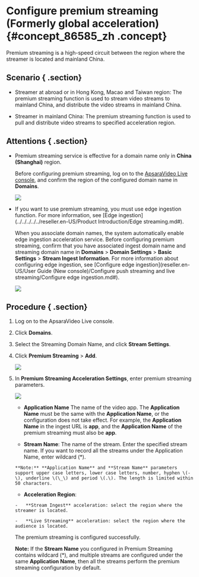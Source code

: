 # Configure premium streaming \(Formerly global acceleration\) {#concept_86585_zh .concept}

Premium streaming is a high-speed circuit between the region where the streamer is located and mainland China.

## Scenario { .section}

-   Streamer at abroad or in Hong Kong, Macao and Taiwan region: The premium streaming function is used to stream video streams to mainland China, and distribute the video streams in mainland China.

-   Streamer in mainland China: The premium streaming function is used to pull and distribute video streams to specified acceleration region.


## Attentions { .section}

-   Premium streaming service is effective for a domain name only in **China \(Shanghai\)** region.

    Before configuring premium streaming, log on to the [ApsaraVideo Live console](https://partners-intl.aliyun.com/login-required#/live), and confirm the region of the configured domain name in **Domains**.

    ![](http://static-aliyun-doc.oss-cn-hangzhou.aliyuncs.com/assets/img/20697/154771585537027_en-US.png)

-   If you want to use premium streaming, you must use edge ingestion function. For more information, see [Edge ingestion](../../../../../reseller.en-US/Product Introduction/Edge streaming.md#).

    When you associate domain names, the system automatically enable edge ingestion acceleration service. Before configuring premium streaming, confirm that you have associated ingest domain name and streaming domain name in **Domains** \> **Domain Settings** \> **Basic Settings** \> **Stream Ingest Information**. For more information about configuring edge ingestion, see [Configure edge ingestion](reseller.en-US/User Guide (New console)/Configure push streaming and live streaming/Configure edge ingestion.md#).

    ![](http://static-aliyun-doc.oss-cn-hangzhou.aliyuncs.com/assets/img/20697/154771585521682_en-US.png)


## Procedure { .section}

1.  Log on to the ApsaraVideo Live console.
2.  Click **Domains**.
3.  Select the Streaming Domain Name, and click **Stream Settings**.
4.  Click **Premium Streaming** \> **Add**.

    ![](http://static-aliyun-doc.oss-cn-hangzhou.aliyuncs.com/assets/img/20697/154771585521684_en-US.png)

5.  In **Premium Streaming Acceleration Settings**, enter premium streaming parameters.

    ![](http://static-aliyun-doc.oss-cn-hangzhou.aliyuncs.com/assets/img/20697/154771585521685_en-US.png)

    -    **Application Name** The name of the video app. The **Application Name** must be the same with the **Application Name**, or the configuration does not take effect. For example, the **Application Name** in the ingest URL is **app**, and the **Application Name** of the premium streaming must also be **app**.

    -    **Stream Name**: The name of the stream. Enter the specified stream name. If you want to record all the streams under the Application Name, enter wildcard \(\*\).

        **Note:** **Application Name** and **Stream Name** parameters support upper case letters, lower case letters, number, hyphen \(-\), underline \(\_\) and period \(.\). The length is limited within 50 characters.

    -    **Acceleration Region**:

        -   **Stream Ingest** acceleration: select the region where the streamer is located.

        -   **Live Streaming** acceleration: select the region where the audience is located.

    The premium streaming is configured successfully.

    **Note:** If the **Stream Name** you configured in Premium Streaming contains wildcard \(\*\), and multiple streams are configured under the same **Application Name**, then all the streams perform the premium streaming configuration by default.


